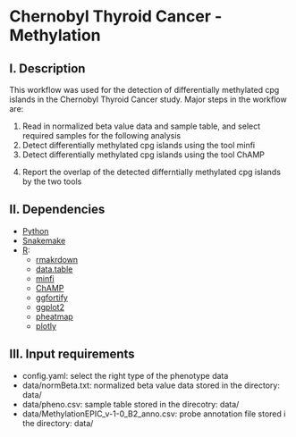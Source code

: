 # Chernobyl Thyroid Cancer - Methylation
## I. Description
This workflow was used for the detection of differentially methylated cpg islands in the Chernobyl Thyroid Cancer study.
Major steps in the workflow are:
1. Read in normalized beta value data and sample table, and select required samples for the following analysis
2. Detect differentially methylated cpg islands using the tool minfi
3. Detect differentially methylated cpg islands using the tool ChAMP 
4) Report the overlap of the detected differntially methylated cpg islands by the two tools
## II. Dependencies
* [Python](https://www.python.org)
* [Snakemake](https://snakemake.readthedocs.io/en/stable/)
* [R](https://www.r-project.org):
  * [rmakrdown](https://cran.r-project.org/web/packages/rmarkdown/index.html)
  * [data.table](https://cran.r-project.org/web/packages/data.table/index.html)
  * [minfi](https://bioconductor.org/packages/release/bioc/html/minfi.html)
  * [ChAMP](https://bioconductor.org/packages/release/bioc/html/ChAMP.html)
  * [ggfortify](https://cran.r-project.org/web/packages/ggfortify/index.html)
  * [ggplot2](https://cran.r-project.org/web/packages/ggplot2/index.html)
  * [pheatmap](https://cran.r-project.org/web/packages/pheatmap/index.html)
  * [plotly](https://cran.r-project.org/web/packages/plotly/index.html)
## III. Input requirements
* config.yaml: select the right type of the phenotype data
* data/normBeta.txt: normalized beta value data stored in the directory: data/
* data/pheno.csv: sample table stored in the direcotry: data/ 
* data/MethylationEPIC_v-1-0_B2_anno.csv: probe annotation file stored i the directory: data/
